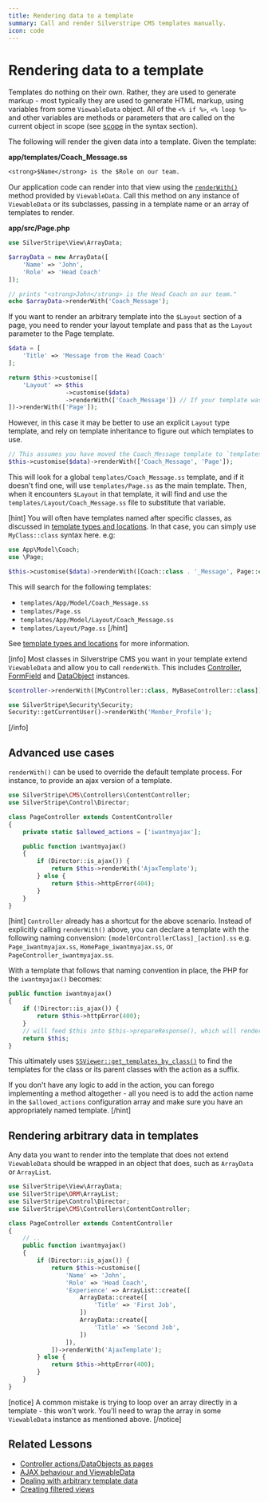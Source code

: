 ```yaml
---
title: Rendering data to a template
summary: Call and render Silverstripe CMS templates manually.
icon: code
---
```


# Rendering data to a template

Templates do nothing on their own. Rather, they are used to generate markup - most typically they are used to generate HTML markup, using variables from some `ViewableData` object.
All of the `<% if %>`, `<% loop %>` and other variables are methods or parameters that are called on the current object in
scope (see [scope](syntax#scope) in the syntax section).

The following will render the given data into a template. Given the template:

**app/templates/Coach_Message.ss**
    
```ss
<strong>$Name</strong> is the $Role on our team.
```

Our application code can render into that view using the [`renderWith()`](api:SilverStripe\View\ViewableData) method provided by `ViewableData`. Call this method on any instance of `ViewableData` or its subclasses, passing in a template name or an array of templates to render.

**app/src/Page.php**

```php
use SilverStripe\View\ArrayData;

$arrayData = new ArrayData([
    'Name' => 'John',
    'Role' => 'Head Coach'
]);

// prints "<strong>John</strong> is the Head Coach on our team."
echo $arrayData->renderWith('Coach_Message');
```

If you want to render an arbitrary template into the `$Layout` section of a page, you need to render your layout template and pass that as the `Layout` parameter to the Page template.

```php
$data = [
    'Title' => 'Message from the Head Coach'
];

return $this->customise([
    'Layout' => $this
                ->customise($data)
                ->renderWith(['Coach_Message']) // If your template was templates/Layout/Coach_Message.ss you could put 'Layout/Coach_Message' here.
])->renderWith(['Page']);
```

However, in this case it may be better to use an explicit `Layout` type template, and rely on template inheritance to figure out which templates to use.

```php
// This assumes you have moved the Coach_Message template to `templates/Layout/Coach_Message.ss`
$this->customise($data)->renderWith(['Coach_Message', 'Page']);
```

This will look for a global `templates/Coach_Message.ss` template, and if it doesn't find one, will use `templates/Page.ss` as the main template. Then, when it encounters `$Layout` in that template, it will find and use the `templates/Layout/Coach_Message.ss` file to substitute that variable.

[hint]
You will often have templates named after specific classes, as discussed in [template types and locations](template_inheritance/#template-types-and-locations). In that case, you can simply use `MyClass::class` syntax here. e.g:

```php
use App\Model\Coach;
use \Page;

$this->customise($data)->renderWith([Coach::class . '_Message', Page::class]);
```

This will search for the following templates:

- `templates/App/Model/Coach_Message.ss`
- `templates/Page.ss`
- `templates/App/Model/Layout/Coach_Message.ss`
- `templates/Layout/Page.ss`
[/hint]

See [template types and locations](template_inheritance/#template-types-and-locations) for more information.

[info]
Most classes in Silverstripe CMS you want in your template extend `ViewableData` and allow you to call `renderWith`. This 
includes [Controller](api:SilverStripe\Control\Controller), [FormField](api:SilverStripe\Forms\FormField) and [DataObject](api:SilverStripe\ORM\DataObject) instances.

```php
$controller->renderWith([MyController::class, MyBaseController::class]);

use SilverStripe\Security\Security;
Security::getCurrentUser()->renderWith('Member_Profile');
```

[/info]

## Advanced use cases

`renderWith()` can be used to override the default template process. For instance, to provide an ajax version of a
template.

```php
use SilverStripe\CMS\Controllers\ContentController;
use SilverStripe\Control\Director;

class PageController extends ContentController
{
    private static $allowed_actions = ['iwantmyajax'];

    public function iwantmyajax()
    {
        if (Director::is_ajax()) {
            return $this->renderWith('AjaxTemplate');
        } else {
            return $this->httpError(404);
        }
    }
}
```

[hint]
`Controller` already has a shortcut for the above scenario. Instead of explicitly calling `renderWith()` above, you can declare a template with the following naming convension: `[modelOrControllerClass]_[action].ss` e.g. `Page_iwantmyajax.ss`, `HomePage_iwantmyajax.ss`, or `PageController_iwantmyajax.ss`.

With a template that follows that naming convention in place, the PHP for the `iwantmyajax()` becomes:

```php
public function iwantmyajax()
{
    if (!Director::is_ajax()) {
        return $this->httpError(400);
    }
    // will feed $this into $this->prepareResponse(), which will render $this using templates defined in $this->getViewer()
    return $this;
}
```

This ultimately uses [`SSViewer::get_templates_by_class()`](api::SilverStripe\View\SSViewer::get_templates_by_class()) to find the templates for the class or its parent classes with the action as a suffix.

If you don't have any logic to add in the action, you can forego implementing a method altogether - all you need is to add the action name in the `$allowed_actions` configuration array and make sure you have an appropriately named template.
[/hint]

## Rendering arbitrary data in templates

Any data you want to render into the template that does not extend `ViewableData` should be wrapped in an object that
does, such as `ArrayData` or `ArrayList`.

```php
use SilverStripe\View\ArrayData;
use SilverStripe\ORM\ArrayList;
use SilverStripe\Control\Director;
use SilverStripe\CMS\Controllers\ContentController;

class PageController extends ContentController
{
    // ..
    public function iwantmyajax()
    {
        if (Director::is_ajax()) {
            return $this->customise([
                'Name' => 'John',
                'Role' => 'Head Coach',
                'Experience' => ArrayList::create([
                    ArrayData::create([
                        'Title' => 'First Job',
                    ])
                    ArrayData::create([
                        'Title' => 'Second Job',
                    ])
                ]),
            ])->renderWith('AjaxTemplate');
        } else {
            return $this->httpError(400);
        }
    }
}
```

[notice]
A common mistake is trying to loop over an array directly in a template - this won't work. You'll need to wrap the array in some `ViewableData` instance as mentioned above.
[/notice]

## Related Lessons
* [Controller actions/DataObjects as pages](https://www.silverstripe.org/learn/lessons/v4/controller-actions-dataobjects-as-pages-1)
* [AJAX behaviour and ViewableData](https://www.silverstripe.org/learn/lessons/v4/ajax-behaviour-and-viewabledata-1)
* [Dealing with arbitrary template data](https://www.silverstripe.org/learn/lessons/v4/dealing-with-arbitrary-template-data-1)
* [Creating filtered views](https://www.silverstripe.org/learn/lessons/v4/creating-filtered-views-1)
